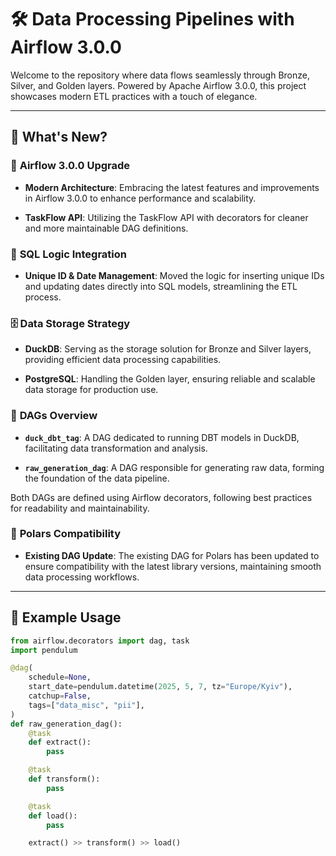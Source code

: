 # 🛠️ **Data Processing Pipelines with Airflow 3.0.0**

Welcome to the repository where data flows seamlessly through Bronze, Silver, and Golden layers. Powered by Apache Airflow 3.0.0, this project showcases modern ETL practices with a touch of elegance.

---

## 🚀 **What's New?**

### 🔧 **Airflow 3.0.0 Upgrade**

- **Modern Architecture**: Embracing the latest features and improvements in Airflow 3.0.0 to enhance performance and scalability.

- **TaskFlow API**: Utilizing the TaskFlow API with decorators for cleaner and more maintainable DAG definitions.

### 🧠 **SQL Logic Integration**

- **Unique ID & Date Management**: Moved the logic for inserting unique IDs and updating dates directly into SQL models, streamlining the ETL process.

### 🗄️ **Data Storage Strategy**

- **DuckDB**: Serving as the storage solution for Bronze and Silver layers, providing efficient data processing capabilities.

- **PostgreSQL**: Handling the Golden layer, ensuring reliable and scalable data storage for production use.

### 🧩 **DAGs Overview**

- **`duck_dbt_tag`**: A DAG dedicated to running DBT models in DuckDB, facilitating data transformation and analysis.

- **`raw_generation_dag`**: A DAG responsible for generating raw data, forming the foundation of the data pipeline.

Both DAGs are defined using Airflow decorators, following best practices for readability and maintainability.

### 🧊 **Polars Compatibility**

- **Existing DAG Update**: The existing DAG for Polars has been updated to ensure compatibility with the latest library versions, maintaining smooth data processing workflows.

---

## 🧪 **Example Usage**

```python
from airflow.decorators import dag, task
import pendulum

@dag(
    schedule=None,
    start_date=pendulum.datetime(2025, 5, 7, tz="Europe/Kyiv"),
    catchup=False,
    tags=["data_misc", "pii"],
)
def raw_generation_dag():
    @task
    def extract():
        pass

    @task
    def transform():
        pass

    @task
    def load():
        pass

    extract() >> transform() >> load()
